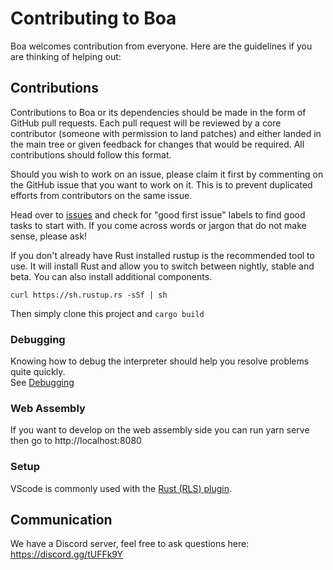# Contributing to Boa

Boa welcomes contribution from everyone. Here are the guidelines if you are
thinking of helping out:

## Contributions

Contributions to Boa or its dependencies should be made in the form of GitHub
pull requests. Each pull request will be reviewed by a core contributor
(someone with permission to land patches) and either landed in the main tree or
given feedback for changes that would be required. All contributions should
follow this format.

Should you wish to work on an issue, please claim it first by commenting on
the GitHub issue that you want to work on it. This is to prevent duplicated
efforts from contributors on the same issue.

Head over to [issues](https://github.com/jasonwilliams/boa/issues) and check for "good first issue" labels to find
good tasks to start with. If you come across words or jargon that do not make
sense, please ask!

If you don't already have Rust installed rustup is the recommended tool to use. It will install Rust and allow you to switch between nightly, stable and beta. You can also install additional components.

`curl https://sh.rustup.rs -sSf | sh`

Then simply clone this project and `cargo build`

### Debugging

Knowing how to debug the interpreter should help you resolve problems quite quickly.\
See [Debugging](docs/debugging.md)


### Web Assembly

If you want to develop on the web assembly side you can run yarn serve then go to http://localhost:8080

### Setup

VScode is commonly used with the [Rust (RLS) plugin](https://github.com/rust-lang/rls-vscode).

## Communication

We have a Discord server, feel free to ask questions here:
https://discord.gg/tUFFk9Y
